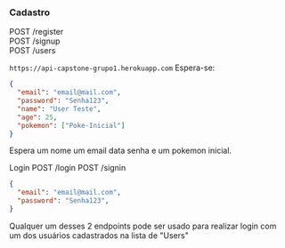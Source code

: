 ### Cadastro

POST /register<br/>
POST /signup<br/>
POST /users<br/>

`https://api-capstone-grupo1.herokuapp.com`
Espera-se: 
```json
{
  "email": "email@mail.com",
  "password": "Senha123",
  "name": "User Teste",
  "age": 25,
  "pokemon": ["Poke-Inicial"]
}
```

Espera um nome um email data senha e um pokemon inicial.

Login
POST /login
POST /signin
```json
{
  "email": "email@mail.com",
  "password": "Senha123",
}
```

Qualquer um desses 2 endpoints pode ser usado para realizar login com um dos usuários cadastrados na lista de "Users"
